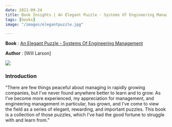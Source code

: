 ```yaml
---
date: 2021-09-24
title: Book Insights | An Elegant Puzzle - Systems Of Engineering Management
tags: [books]
image: "/images/elegantpuzzle.jpg"

---
```

**Book** : [An Elegant Puzzle - Systems Of Engineering Management](https://www.amazon.in/Elegant-Puzzle-Systems-Engineering-Management/dp/1732265186)

**Author** : [Will Larson]

![](/images/elegantpuzzle.jpeg)

### Introduction

“There are few things peaceful about managing in rapidly growing companies, but I’ve never found anywhere better to learn and to grow. As I’ve become more experienced, my appreciation for management, and engineering management in particular, has grown, and I’ve come to view the field as a series of elegant, rewarding, and important puzzles. This book is a collection of those puzzles, which I’ve had the good fortune to struggle with and learn from.”